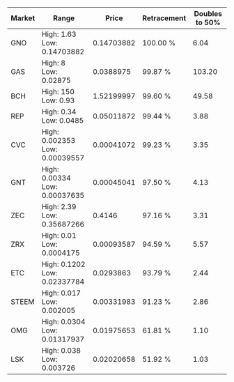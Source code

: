 | Market | Range | Price| Retracement | Doubles to 50% |
| --- | --- | --- | --- | --- |
| GNO | High: 1.63<br />Low: 0.14703882 | 0.14703882 | 100.00 % | 6.04 |
| GAS | High: 8<br />Low: 0.02875 | 0.0388975 | 99.87 % | 103.20 |
| BCH | High: 150<br />Low: 0.93 | 1.52199997 | 99.60 % | 49.58 |
| REP | High: 0.34<br />Low: 0.0485 | 0.05011872 | 99.44 % | 3.88 |
| CVC | High: 0.002353<br />Low: 0.00039557 | 0.00041072 | 99.23 % | 3.35 |
| GNT | High: 0.00334<br />Low: 0.00037635 | 0.00045041 | 97.50 % | 4.13 |
| ZEC | High: 2.39<br />Low: 0.35687266 | 0.4146 | 97.16 % | 3.31 |
| ZRX | High: 0.01<br />Low: 0.0004175 | 0.00093587 | 94.59 % | 5.57 |
| ETC | High: 0.1202<br />Low: 0.02337784 | 0.0293863 | 93.79 % | 2.44 |
| STEEM | High: 0.017<br />Low: 0.002005 | 0.00331983 | 91.23 % | 2.86 |
| OMG | High: 0.0304<br />Low: 0.01317937 | 0.01975653 | 61.81 % | 1.10 |
| LSK | High: 0.038<br />Low: 0.003726 | 0.02020658 | 51.92 % | 1.03 |
